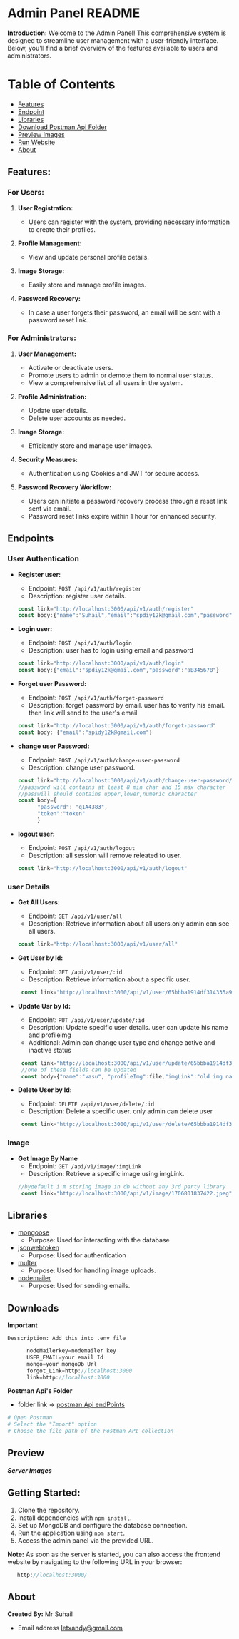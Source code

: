 # Admin Panel README

**Introduction:**
Welcome to the Admin Panel! This comprehensive system is designed to streamline user management with a user-friendly interface. Below, you'll find a brief overview of the features available to users and administrators.


# Table of Contents
- [Features](#features)
- [Endpoint](#endpoints)
- [Libraries](#libraries)
- [Download  Postman Api Folder](#downloads)
- [Preview Images](#preview)
- [Run Website](#getting-started)
- [About](#about)


## Features:

### For Users:

1. **User Registration:**
   - Users can register with the system, providing necessary information to create their profiles.

2. **Profile Management:**
   - View and update personal profile details.

3. **Image Storage:**
   - Easily store and manage profile images.

4. **Password Recovery:**
   - In case a user forgets their password, an email will be sent with a password reset link.

### For Administrators:

1. **User Management:**
   - Activate or deactivate users.
   - Promote users to admin or demote them to normal user status.
   - View a comprehensive list of all users in the system.

2. **Profile Administration:**
   - Update user details.
   - Delete user accounts as needed.

3. **Image Storage:**
   - Efficiently store and manage user images.

4. **Security Measures:**
   - Authentication using Cookies and JWT for secure access.

5. **Password Recovery Workflow:**
   - Users can initiate a password recovery process through a reset link sent via email.
   - Password reset links expire within 1 hour for enhanced security.


## Endpoints

### User Authentication
- **Register user:**
  - Endpoint: `POST /api/v1/auth/register`
  - Description: register user details.
  ```javascript
  const link="http://localhost:3000/api/v1/auth/register"
  const body:{"name":"Suhail","email":"spdiy12k@gmail.com","password":"aB345678","profileImg":file}
  ```

- **Login user:**
  - Endpoint: `POST /api/v1/auth/login`
  - Description: user has to login using email and password
  ```javascript
  const link="http://localhost:3000/api/v1/auth/login"
  const body:{"email":"spdiy12k@gmail.com","password":"aB345678"}
  ```

- **Forget user Password:**
  - Endpoint: `POST /api/v1/auth/forget-password`
  - Description: forget password by email. user has to verify his email. then link will send to the user's email
  ```javascript
  const link="http://localhost:3000/api/v1/auth/forget-password"
  const body: {"email":"spidy12k@gmail.com"}
  ```

- **change user Password:**
  - Endpoint: `POST /api/v1/auth/change-user-password`
  - Description:  change user password.
  ```javascript
  const link="http://localhost:3000/api/v1/auth/change-user-password/65baacdd2938ca0c674b1848"
  //password will contains at least 8 min char and 15 max character
  //passwill should contains upper,lower,numeric character
  const body={
        "password": "q1A4383",
        "token":"token"
        }
  ```

- **logout user:**
  - Endpoint: `POST /api/v1/auth/logout`
  - Description: all session will remove releated to user.
  ```javascript
  const link="http://localhost:3000/api/v1/auth/logout"
  ```

### user Details

- **Get All Users:**
  - Endpoint: `GET /api/v1/user/all`
  - Description: Retrieve information about all users.only admin can see all users.
  ```javascript
  const link="http://localhost:3000/api/v1/user/all"
  ```

- **Get User by Id:**
  - Endpoint: `GET /api/v1/user/:id`
  - Description: Retrieve information about a specific user.
  ```javascript
   const link="http://localhost:3000/api/v1/user/65bbba1914df314335a96a19"
  ```

- **Update Usr by Id:**
  - Endpoint: `PUT /api/v1/user/update/:id`
  - Description:  Update specific user details. user can update his name and profileimg
  - Additional: Admin can change user type and change active and inactive status
  ```javascript
   const link="http://localhost:3000/api/v1/user/update/65bbba1914df314335a96a19"
   //one of these fields can be updated
   const body={"name":"vasu", "profileImg":file,"imgLink":"old img name"}
  ```

- **Delete User by Id:**
  - Endpoint: `DELETE /api/v1/user/delete/:id`
  - Description:  Delete a specific user. only admin can delete user
  ```javascript
   const link="http://localhost:3000/api/v1/user/delete/65bbba1914df314335a96a19013"
  ```

### Image
- **Get Image By Name**
  - Endpoint: `GET /api/v1/image/:imgLink`
  - Description:  Retrieve a specific image using imgLink.
  ```javascript
  //bydefault i'm storing image in db without any 3rd party library
   const link="http://localhost:3000/api/v1/image/1706801837422.jpeg"
  ```

## Libraries 

- [mongoose](https://www.npmjs.com/package/mongoose)
  - Purpose: Used for interacting with the database
- [jsonwebtoken](https://www.npmjs.com/package/jsonwebtoken)
  - Purpose: Used for authentication
- [multer](https://www.npmjs.com/package/multer)
  - Purpose: Used for handling image uploads.
- [nodemailer](https://www.npmjs.com/package/nodemailer)
  - Purpose: Used for sending emails.




## Downloads
   **Important**

    Desscription: Add this into .env file

   ```javascript
         nodeMailerkey=nodemailer key
         USER_EMAIL=your email Id
         mongo=your mongoDb Url
         forgot_Link=http://localhost:3000
         link=http://localhost:3000
   ```
      
      
      
   **Postman Api's Folder**
   - folder link => [postman Api endPoints](https://github.com/itsmeSuhail/adminPanel/postmanApiFolder)
   
   ```bash
   # Open Postman
   # Select the "Import" option
   # Choose the file path of the Postman API collection

   ```
  ## Preview
  ***Server Images***
  


## Getting Started:

1. Clone the repository.
2. Install dependencies with `npm install`.
3. Set up MongoDB and configure the database connection.
4. Run the application using `npm start`.
5. Access the admin panel via the provided URL.

**Note:** As soon as the server is started, you can also access the frontend website by navigating to the following URL in your browser:

```javascript
   http://localhost:3000/

```
## About
**Created By:** Mr Suhail
- Email address letxandy@gmail.com
